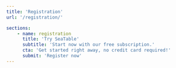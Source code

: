 ```yaml
---
title: 'Registration'
url: '/registration/'

sections:
    - name: registration
      title: 'Try SeaTable'
      subtitle: 'Start now with our free subscription.'
      cta: 'Get started right away, no credit card required!'
      submit: 'Register now'
---
```

